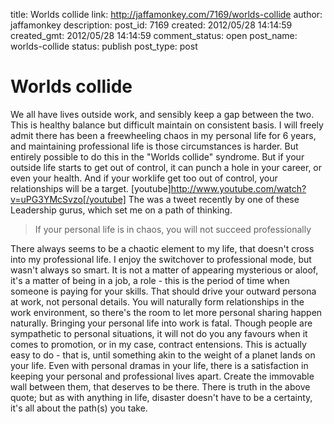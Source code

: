 title: Worlds collide
link: http://jaffamonkey.com/7169/worlds-collide
author: jaffamonkey
description: 
post_id: 7169
created: 2012/05/28 14:14:59
created_gmt: 2012/05/28 14:14:59
comment_status: open
post_name: worlds-collide
status: publish
post_type: post

# Worlds collide

We all have lives outside work, and sensibly keep a gap between the two. This is healthy balance but difficult maintain on consistent basis. I will freely admit there has been a freewheeling chaos in my personal life for 6 years, and maintaining professional life is those circumstances is harder. But entirely possible to do this in the "Worlds collide" syndrome. But if your outside life starts to get out of control, it can punch a hole in your career, or even your health. And if your worklife get too out of control, your relationships will be a target. [youtube]http://www.youtube.com/watch?v=uPG3YMcSvzo[/youtube] The was a tweet recently by one of these Leadership gurus, which set me on a path of thinking. 

> If your personal life is in chaos, you will not succeed professionally

There always seems to be a chaotic element to my life, that doesn't cross into my professional life. I enjoy the switchover to professional mode, but wasn't always so smart. It is not a matter of appearing mysterious or aloof, it's a matter of being in a job, a role - this is the period of time when someone is paying for your skills. That should drive your outward persona at work, not personal details. You will naturally form relationships in the work environment, so there's the room to let more personal sharing happen naturally. Bringing your personal life into work is fatal. Though people are sympathetic to personal situations, it will not do you any favours when it comes to promotion, or in my case, contract entensions. This is actually easy to do - that is, until something akin to the weight of a planet lands on your life. Even with personal dramas in your life, there is a satisfaction in keeping your personal and professional lives apart. Create the immovable wall between them, that deserves to be there. There is truth in the above quote; but as with anything in life, disaster doesn't have to be a certainty, it's all about the path(s) you take.
